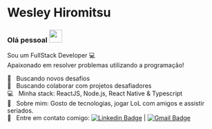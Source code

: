 # Wesley Hiromitsu

### Olá pessoal <img src="https://media.giphy.com/media/hvRJCLFzcasrR4ia7z/giphy.gif" width="30px">

Sou um FullStack Developer :computer:
<br />
Apaixonado em resolver problemas utilizando a programação!

:rocket: &nbsp; Buscando novos desafios
<br/> :purple_heart: &nbsp; Buscando colaborar com projetos desafiadores
<br/> :computer: &nbsp; Minha stack: ReactJS, Node.js, React Native & Typescript
<br/> 💬 &nbsp; Sobre mim: Gosto de tecnologias, jogar LoL com amigos e assistir seriados.
<br/> :email: &nbsp; Entre em contato comigo: [![Linkedin Badge](https://img.shields.io/badge/-WesleyHiromitsu-blue?style=flat-square&logo=Linkedin&logoColor=white&link=https://www.linkedin.com/in/wesley-hiromitsu-14b52914a/)](https://www.linkedin.com/in/wesley-hiromitsu-14b52914a)
|
[![Gmail Badge](https://img.shields.io/badge/-hiromitsu.dev@gmail.com-c14438?style=flat-square&logo=Gmail&logoColor=white&link=mailto:hiromitsu.dev@gmail.com)](mailto:hiromitsu.dev@gmail.com)
